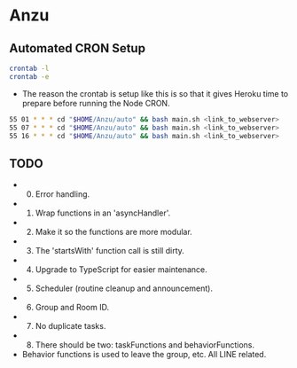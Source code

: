 # Anzu

## Automated CRON Setup

```bash
crontab -l
crontab -e
```

- The reason the crontab is setup like this is so that it gives Heroku time to prepare before running the Node CRON.

```bash
55 01 * * * cd "$HOME/Anzu/auto" && bash main.sh <link_to_webserver>
55 07 * * * cd "$HOME/Anzu/auto" && bash main.sh <link_to_webserver>
55 16 * * * cd "$HOME/Anzu/auto" && bash main.sh <link_to_webserver>
```

## TODO

- 0. Error handling.
- 1. Wrap functions in an 'asyncHandler'.
- 2. Make it so the functions are more modular.
- 3. The 'startsWith' function call is still dirty.
- 4. Upgrade to TypeScript for easier maintenance.
- 5. Scheduler (routine cleanup and announcement).
- 6. Group and Room ID.
- 7. No duplicate tasks.
- 8. There should be two: taskFunctions and behaviorFunctions.
- Behavior functions is used to leave the group, etc. All LINE related.
